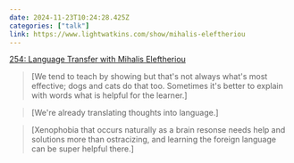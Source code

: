 ```yaml
---
date: 2024-11-23T10:24:28.425Z
categories: ["talk"]
link: https://www.lightwatkins.com/show/mihalis-eleftheriou
---
```

[254: Language Transfer with Mihalis Eleftheriou](https://www.lightwatkins.com/show/mihalis-eleftheriou)

> [We tend to teach by showing but that's not always what's most effective; dogs and cats do that too. Sometimes it's better to explain with words what is helpful for the learner.]

> [We're already translating thoughts into language.]

> [Xenophobia that occurs naturally as a brain resonse needs help and solutions more than ostracizing, and learning the foreign language can be super helpful there.]
